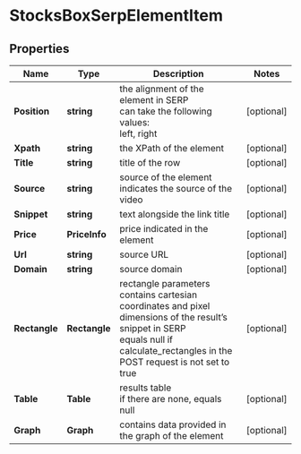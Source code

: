 # StocksBoxSerpElementItem


## Properties

| Name | Type | Description | Notes |
|------------ | ------------- | ------------- | -------------|
**Position** | **string** | the alignment of the element in SERP<br>can take the following values:<br>left, right |[optional]|
**Xpath** | **string** | the XPath of the element |[optional]|
**Title** | **string** | title of the row |[optional]|
**Source** | **string** | source of the element<br>indicates the source of the video |[optional]|
**Snippet** | **string** | text alongside the link title |[optional]|
**Price** | **PriceInfo** | price indicated in the element |[optional]|
**Url** | **string** | source URL |[optional]|
**Domain** | **string** | source domain |[optional]|
**Rectangle** | **Rectangle** | rectangle parameters<br>contains cartesian coordinates and pixel dimensions of the result’s snippet in SERP<br>equals null if calculate_rectangles in the POST request is not set to true |[optional]|
**Table** | **Table** | results table<br>if there are none, equals null |[optional]|
**Graph** | **Graph** | contains data provided in the graph of the element |[optional]|